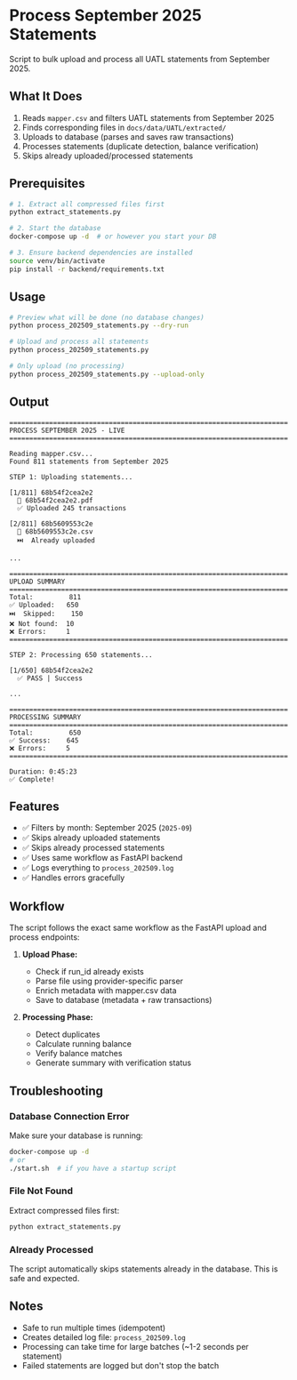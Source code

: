 # Process September 2025 Statements

Script to bulk upload and process all UATL statements from September 2025.

## What It Does

1. Reads `mapper.csv` and filters UATL statements from September 2025
2. Finds corresponding files in `docs/data/UATL/extracted/`
3. Uploads to database (parses and saves raw transactions)
4. Processes statements (duplicate detection, balance verification)
5. Skips already uploaded/processed statements

## Prerequisites

```bash
# 1. Extract all compressed files first
python extract_statements.py

# 2. Start the database
docker-compose up -d  # or however you start your DB

# 3. Ensure backend dependencies are installed
source venv/bin/activate
pip install -r backend/requirements.txt
```

## Usage

```bash
# Preview what will be done (no database changes)
python process_202509_statements.py --dry-run

# Upload and process all statements
python process_202509_statements.py

# Only upload (no processing)
python process_202509_statements.py --upload-only
```

## Output

```
======================================================================
PROCESS SEPTEMBER 2025 - LIVE
======================================================================

Reading mapper.csv...
Found 811 statements from September 2025

STEP 1: Uploading statements...

[1/811] 68b54f2cea2e2
  📄 68b54f2cea2e2.pdf
  ✅ Uploaded 245 transactions

[2/811] 68b5609553c2e
  📄 68b5609553c2e.csv
  ⏭️  Already uploaded

...

======================================================================
UPLOAD SUMMARY
======================================================================
Total:         811
✅ Uploaded:   650
⏭️  Skipped:    150
❌ Not found:  10
❌ Errors:     1
======================================================================

STEP 2: Processing 650 statements...

[1/650] 68b54f2cea2e2
  ✅ PASS | Success

...

======================================================================
PROCESSING SUMMARY
======================================================================
Total:         650
✅ Success:    645
❌ Errors:     5
======================================================================

Duration: 0:45:23
✅ Complete!
```

## Features

- ✅ Filters by month: September 2025 (`2025-09`)
- ✅ Skips already uploaded statements
- ✅ Skips already processed statements
- ✅ Uses same workflow as FastAPI backend
- ✅ Logs everything to `process_202509.log`
- ✅ Handles errors gracefully

## Workflow

The script follows the exact same workflow as the FastAPI upload and process endpoints:

1. **Upload Phase:**
   - Check if run_id already exists
   - Parse file using provider-specific parser
   - Enrich metadata with mapper.csv data
   - Save to database (metadata + raw transactions)

2. **Processing Phase:**
   - Detect duplicates
   - Calculate running balance
   - Verify balance matches
   - Generate summary with verification status

## Troubleshooting

### Database Connection Error

Make sure your database is running:
```bash
docker-compose up -d
# or
./start.sh  # if you have a startup script
```

### File Not Found

Extract compressed files first:
```bash
python extract_statements.py
```

### Already Processed

The script automatically skips statements already in the database. This is safe and expected.

## Notes

- Safe to run multiple times (idempotent)
- Creates detailed log file: `process_202509.log`
- Processing can take time for large batches (~1-2 seconds per statement)
- Failed statements are logged but don't stop the batch
